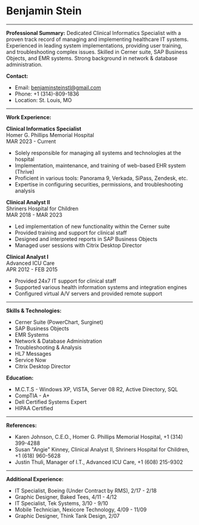 # Benjamin Stein

---

**Professional Summary:**
Dedicated Clinical Informatics Specialist with a proven track record of managing and implementing healthcare IT systems. Experienced in leading system implementations, providing user training, and troubleshooting complex issues. Skilled in Cerner suite, SAP Business Objects, and EMR systems. Strong background in network & database administration.

**Contact:**
- Email: benjaminsteinstl@gmail.com
- Phone: +1 (314)-809-1836
- Location: St. Louis, MO

---

**Work Experience:**

**Clinical Informatics Specialist**  
Homer G. Phillips Memorial Hospital  
MAR 2023 - Current  
- Solely responsible for managing all systems and technologies at the hospital  
- Implementation, maintenance, and training of web-based EHR system (Thrive)  
- Proficient in various tools: Panorama 9, Verkada, SiPass, Zendesk, etc.  
- Expertise in configuring securities, permissions, and troubleshooting analysis  

**Clinical Analyst II**  
Shriners Hospital for Children  
MAR 2018 - MAR 2023  
- Led implementation of new functionality within the Cerner suite  
- Provided training and support for clinical staff  
- Designed and interpreted reports in SAP Business Objects  
- Managed user sessions with Citrix Desktop Director  

**Clinical Analyst I**  
Advanced ICU Care  
APR 2012 - FEB 2015  
- Provided 24x7 IT support for clinical staff  
- Supported various health information systems and integration engines  
- Configured virtual A/V servers and provided remote support  

---

**Skills & Technologies:**
- Cerner Suite (PowerChart, Surginet)
- SAP Business Objects
- EMR Systems
- Network & Database Administration
- Troubleshooting & Analysis
- HL7 Messages
- Service Now
- Citrix Desktop Director

**Education:**
- M.C.T.S - Windows XP, VISTA, Server 08 R2, Active Directory, SQL
- CompTIA - A+
- Dell Certified Systems Expert
- HIPAA Certified

--- 

**References:**
- Karen Johnson, C.E.O., Homer G. Phillips Memorial Hospital, +1 (314) 399-4288
- Susan "Angie" Kinney, Clinical Analyst II, Shriners Hospital for Children, +1 (618) 960-5628
- Justin Thuli, Manager of I.T., Advanced ICU Care, +1 (608) 215-9302

---

**Additional Experience:**
- IT Specialist, Boeing (Under Contract by RMS), 2/17 - 2/18
- Graphic Designer, Baked Tees, 4/11 - 4/12
- IT Specialist, Tek Systems, 3/10 - 9/10
- Mobile Technician, Nexicore Technology, 4/09 - 11/09
- Graphic Designer, Think Tank Design, 2/07